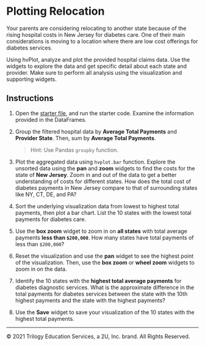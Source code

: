 # Plotting Relocation

Your parents are considering relocating to another state because of the rising hospital costs in New Jersey for diabetes care. One of their main considerations is moving to a location where there are low cost offerings for diabetes services.

Using hvPlot, analyze and plot the provided hospital claims data. Use the widgets to explore the data and get specific detail about each state and provider. Make sure to perform all analysis using the visualization and supporting widgets.

## Instructions

1. Open the [starter file](Unsolved/hvplot_widgets.ipynb), and run the starter code. Examine the information provided in the DataFrames.

2. Group the filtered hospital data by **Average Total Payments** and **Provider State**. Then, sum by **Average Total Payments**.

    > Hint: Use Pandas `groupby` function.

3. Plot the aggregated data using `hvplot.bar` function. Explore the unsorted data using the **pan** and **zoom** widgets to find the costs for the state of **New Jersey**. Zoom in and out of the data to get a better understanding of costs for different states.  How does the total cost of diabetes payments in New Jersey compare to that of surrounding states like NY, CT, DE, and PA?

4. Sort the underlying visualization data from lowest to highest total payments, then plot a bar chart. List the 10 states with the lowest total payments for diabetes care.

5. Use the **box zoom** widget to zoom in on **all states** with total average payments **less than `$200,000`**. How many states have total payments of less than `$200,000`?

6. Reset the visualization and use the **pan** widget to see the highest point of the visualization. Then, use the **box zoom** or **wheel zoom** widgets to zoom in on the data.

7. Identify the 10 states with the **highest total average payments** for diabetes diagnostic services. What is the approximate difference in the total payments for diabetes services between the state with the 10th highest payments and the state with the highest payments?

8. Use the **Save** widget to save your visualization of the 10 states with the highest total payments.


- - -

© 2021 Trilogy Education Services, a 2U, Inc. brand. All Rights Reserved.

